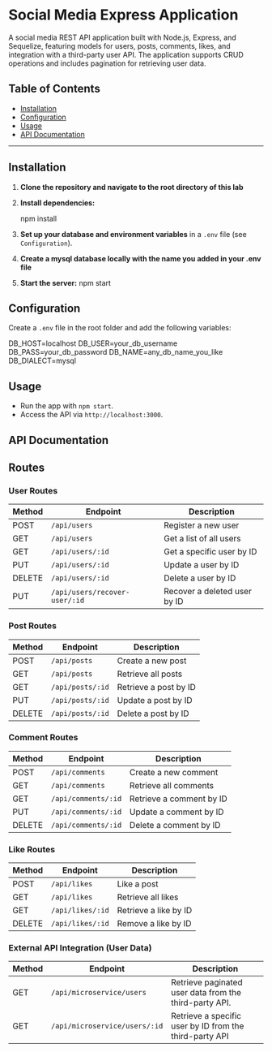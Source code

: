 # Social Media Express Application

A social media REST API application built with Node.js, Express, and Sequelize, featuring models for users, posts, comments, likes, and integration with a third-party user API. The application supports CRUD operations and includes pagination for retrieving user data.

## Table of Contents

- [Installation](#installation)
- [Configuration](#configuration)
- [Usage](#usage)
- [API Documentation](#api-documentation)

---

## Installation

1. **Clone the repository and navigate to the root directory of this lab**

2. **Install dependencies:**

   npm install

3. **Set up your database and environment variables** in a `.env` file (see `Configuration`).

4. **Create a mysql database locally with the name you added in your .env file**

5. **Start the server:**
   npm start

## Configuration

Create a `.env` file in the root folder and add the following variables:

DB_HOST=localhost
DB_USER=your_db_username
DB_PASS=your_db_password
DB_NAME=any_db_name_you_like
DB_DIALECT=mysql

## Usage

- Run the app with `npm start`.
- Access the API via `http://localhost:3000`.

## API Documentation

## Routes

### User Routes

| Method | Endpoint                      | Description                  |
| ------ | ----------------------------- | ---------------------------- |
| POST   | `/api/users`                  | Register a new user          |
| GET    | `/api/users`                  | Get a list of all users      |
| GET    | `/api/users/:id`              | Get a specific user by ID    |
| PUT    | `/api/users/:id`              | Update a user by ID          |
| DELETE | `/api/users/:id`              | Delete a user by ID          |
| PUT    | `/api/users/recover-user/:id` | Recover a deleted user by ID |

### Post Routes

| Method | Endpoint         | Description           |
| ------ | ---------------- | --------------------- |
| POST   | `/api/posts`     | Create a new post     |
| GET    | `/api/posts`     | Retrieve all posts    |
| GET    | `/api/posts/:id` | Retrieve a post by ID |
| PUT    | `/api/posts/:id` | Update a post by ID   |
| DELETE | `/api/posts/:id` | Delete a post by ID   |

### Comment Routes

| Method | Endpoint            | Description              |
| ------ | ------------------- | ------------------------ |
| POST   | `/api/comments`     | Create a new comment     |
| GET    | `/api/comments`     | Retrieve all comments    |
| GET    | `/api/comments/:id` | Retrieve a comment by ID |
| PUT    | `/api/comments/:id` | Update a comment by ID   |
| DELETE | `/api/comments/:id` | Delete a comment by ID   |

### Like Routes

| Method | Endpoint         | Description           |
| ------ | ---------------- | --------------------- |
| POST   | `/api/likes`     | Like a post           |
| GET    | `/api/likes`     | Retrieve all likes    |
| GET    | `/api/likes/:id` | Retrieve a like by ID |
| DELETE | `/api/likes/:id` | Remove a like by ID   |

### External API Integration (User Data)

| Method | Endpoint                      | Description                                             |
| ------ | ----------------------------- | ------------------------------------------------------- |
| GET    | `/api/microservice/users`     | Retrieve paginated user data from the third-party API.  |
| GET    | `/api/microservice/users/:id` | Retrieve a specific user by ID from the third-party API |
